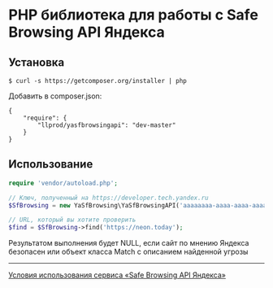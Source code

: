 # PHP библиотека для работы с Safe Browsing API Яндекса

## Установка

`$ curl -s https://getcomposer.org/installer | php`

Добавить в composer.json:

```
{
    "require": {
        "llprod/yasfbrowsingapi": "dev-master"
    }
}
```

## Использование

```php
require 'vendor/autoload.php';

// Ключ, полученный на https://developer.tech.yandex.ru
$SfBrowsing = new YaSfBrowsing\YaSfBrowsingAPI('aaaaaaaa-aaaa-aaaa-aaaa-aaaaaaaaaaaa');

// URL, который вы хотите проверить
$find = $SfBrowsing->find('https://neon.today');
```

Результатом выполнения будет NULL, если сайт по мнению Яндекса безопасен или объект класса Match c описанием найденной угрозы

___

[Условия использования сервиса «Safe Browsing API Яндекса»](https://yandex.ru/legal/yandex_sb_api/)
